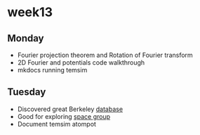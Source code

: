# week13
## Monday
- Fourier projection theorem and Rotation of Fourier transform
- 2D Fourier and potentials code walkthrough
- mkdocs running temsim

## Tuesday
- Discovered great Berkeley [database](https://www.materialsproject.org/about)
- Good for exploring [space group](http://img.chem.ucl.ac.uk/sgp/large/sgp.htm)
- Document temsim atompot  
